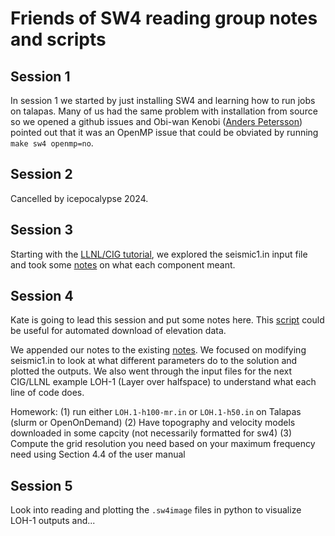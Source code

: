 # Friends of SW4 reading group notes and scripts

## Session 1

In session 1 we started by just installing SW4 and learning how to run jobs on talapas.  Many of us had the same problem with installation from source so we opened a github issues and Obi-wan Kenobi ([Anders Petersson](https://people.llnl.gov/petersson1)) pointed out that it was an OpenMP issue that could be obviated by running <code>make sw4 openmp=no</code>.

## Session 2

Cancelled by icepocalypse 2024.

## Session 3

Starting with the [LLNL/CIG tutorial](https://github.com/UO-Geophysics/friendsofsw4/blob/main/SW4-tutorial-CIG.pdf), we explored the seismic1.in input file and took some [notes](https://github.com/UO-Geophysics/friendsofsw4/blob/main/sw4_notes.md) on what each component meant.

## Session 4

Kate is going to lead this session and put some notes here.  This [script](https://github.com/UO-Geophysics/friendsofsw4/blob/main/elevation_snippet.py) could be useful for automated download of elevation data.

We appended our notes to the existing [notes](https://github.com/UO-Geophysics/friendsofsw4/blob/main/sw4_notes.md). We focused on modifying seismic1.in to look at what different parameters do to the solution and plotted the outputs. We also went through the input files for the next CIG/LLNL example LOH-1 (Layer over halfspace) to understand what each line of code does.

Homework: (1) run either `LOH.1-h100-mr.in` or `LOH.1-h50.in` on Talapas (slurm or OpenOnDemand) (2) Have topography and velocity models downloaded in some capcity (not necessarily formatted for sw4) (3) Compute the grid resolution you need based on your maximum frequency need using Section 4.4 of the user manual

## Session 5

Look into reading and plotting the `.sw4image` files in python to visualize LOH-1 outputs and... 